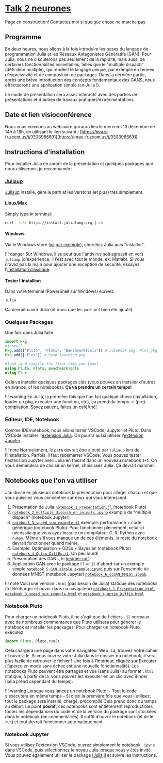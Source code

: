 # [Talk 2 neurones](https://reseau2neurones.mathnum.inrae.fr/node/10)

Page en construction! Contactez moi si quelque chose ne marche pas.

## Programme

En deux heures, nous allons à la fois introduire les bases du langage de programmation Julia et les Réseaux Antagonistes Génératifs (GAN). Pour Julia, nous ne discuterons pas seulement de la rapidité, mais aussi de certaines fonctionnalités essentielles, telles que le "multiple dispach" (définition multiple), qui rendent le langage unique, par exemple en termes d’expressivité et de composition de packages.
Dans la dernière partie, après une brève introduction des concepts fondamentaux des GANS, nous effectuerons une application simple (en Julia !).

Le mode de présentation sera assez interactif avec des parties de présentations et d'autres de travaux pratiques/expérimentations.

## Date et lien visioconférence

Nous vous convions au webinaire qui aura lieu le mercredi 13 décembre de 14h à 16h, en utilisant le lien suivant : [https://inrae-fr.zoom.us/j/9303986691](https://inrae-fr.zoom.us/j/9303986691)

## Instructions d'installation

Pour installer Julia en amont de la présentation et quelques packages que nous utiliserons, je recommande :

### [Juliaup](https://github.com/JuliaLang/juliaup)

[Juliaup](https://github.com/JuliaLang/juliaup) installe, gère le path et les versions (et plus) très simplement.

#### Linux/Max

Simply type in terminal:

```bash
curl -fsSL https://install.julialang.org | sh
```

#### Windows

Via le Windows store ([ici par exemple](https://apps.microsoft.com/detail/julia/9NJNWW8PVKMN?hl=fr-fr&gl=FR&rtc=1)), cherchez Julia puis "installer".

!!! danger
    Sur Windows, il se peut que l'antivirus soit agressif en vers `juliaup` (d'expérience, il l'est avec tout le monde, ex: Matlab). Si vous n'avez pas la main pour ajouter une exception de sécurité, essayez l'[installation classique](https://julialang.org/downloads/).

#### Tester l'installion

Dans votre terminal (PowerShell sur Windows) écrivez

```bash
julia
```

Ça devrait ouvrir Julia (et donc que les `path` ont bien été ajouté).

### Quelques Packages

Une fois dans Julia faite

```julia
import Pkg
#install
Pkg.add(["Pluto", "Plots", "BenchmarkTools"]) # notebook pkg, Plot pkg, timing pkg
Pkg.add(["Flux"]) # Deep learning pkg

#load (and compile the first time you load)
using Pluto, Plots, BenchmarkTools
using Flux
```

Cela va installer quelques packages clés (vous pouvez en installer d'autres en avance, cf les notebooks). **Ça va prendre un certain temps!**

!!! warning
    En Julia, la première fois que l'on fait quelque chose (installation, loader un pkg, executer une fonction, etc), ça prend du temps -> (pre)-compilation. Soyez patient, faites un café/thé!

### Éditeur, IDE, Notebook

Comme IDE/notebook, nous allons tester VSCode, Jupyter et Pluto.
Dans VSCode installer l'[extension Julia](https://marketplace.visualstudio.com/items?itemName=julialang.language-julia). On pourra aussi utiliser l'[extension Jupyter](https://marketplace.visualstudio.com/items?itemName=ms-toolsai.jupyter).

!!! note
    Normalement, le `path` devrait être ajouté par `juliaup` lors de l'installation. Parfois, il faut redémarrer VSCode. Vous pouvez tester l'extension Jupyter avec Julia en faisant dans un nouveau notebook `1+1`. On vous demandera de choisir un kernel, choisissez Julia. Ça devrait marcher.

## Notebooks que l'on va utiliser

J'ai divisé en plusieurs notebook la présentation pour alléger chacun et que vous puissiez vous concentrer sur ceux qui vous intéressent.

1. Présentation de Julia [`notebook_1_Presentation.jl`](https://github.com/dmetivie/MyJuliaIntroDocs.jl/blob/master/notebooks/notebook_1_Presentation.jl) (notebook Pluto)
2. [`notebook_2_multiple_dispach_on_animals.ipynb`](https://github.com/dmetivie/MyJuliaIntroDocs.jl/blob/master/notebooks/notebook_2_multiple_dispach_on_animals.ipynb) example de "multiple dispach" (notebook Jupyter) 
3. [`notebook_3_speed_sum_example.jl`](https://github.com/dmetivie/MyJuliaIntroDocs.jl/blob/master/notebooks/notebook_3_speed_sum_example.jl) exemple: performance + code générique (notebook Pluto). Pour fonctionner pleinement, celui-ci nécessite que vous ayez installé un compilateur C, R, Python  avec `numpy`. Même s'il vous manque un de ces éléments, le reste du notebook devrait fonctionner quand même.
4. Exemple: Optimisation + ODEs + Bayesian (notebook Pluto) [`notebook_4_Optim_DiffEq.jl`](https://github.com/dmetivie/MyJuliaIntroDocs.jl/blob/master/notebooks/notebook_4_Optim_DiffEq.jl). Un peu lourd!
5. Présentation des GANs, le [beamer pdf](https://github.com/dmetivie/MyJuliaIntroDocs.jl/blob/16dd64372ca7dbadbdea7b702b3fcf03bcb5c782/notebooks/GAN_presentation.pdf).
6. Application GAN avec le package `Flux.jl` d'abord sur un exemple simple [`notebook_5_GAN_simple_example.ipynb`](https://github.com/dmetivie/MyJuliaIntroDocs.jl/blob/9a3c4824d316b625d4c214b855cedc2973cd164e/notebooks/notebook_5_GAN_simple_example.ipynb) puis sur l'ensemble de données MNIST (notebook Jupyter) [`notebook_6_dcGAN_MNIST.ipynb`](https://github.com/dmetivie/MyJuliaIntroDocs.jl/blob/master/notebooks/notebook_6_dcGAN_MNIST.ipynb).

!!! note
    Voici une version `.html` (pas besoin de Julia) statique des notebooks (à télécharger et ouvrir dans un navigateur) [`notebook_1_Presentation.html`](https://github.com/dmetivie/MyJuliaIntroDocs.jl/blob/master/notebooks/notebook_1_Presentation.html),  [`notebook_3_speed_sum_example.html`](https://github.com/dmetivie/MyJuliaIntroDocs.jl/blob/master/notebooks/notebook_3_speed_sum_example.html) et [`notebook_4_Optim_DiffEq.html`](https://github.com/dmetivie/MyJuliaIntroDocs.jl/blob/master/notebooks/notebook_4_Optim_DiffEq.html)

### Notebook Pluto

Pour charger un notebook Pluto, il ne s'agit que de fichiers `.jl` normaux avec de nombreux commentaires que Pluto utilisera pour générer le notebook et installer les packages.
Pour charger un notebook Pluto, exécutez

```julia
import Pluto; Pluto.run()
```

Cela chargera une page dans votre navigateur Web. Là, trouvez votre cahier et ouvrez-le.
Si vous ouvrez votre Julia dans le dossier du notebook, il sera plus facile de retrouver le fichier !
Une fois à l’intérieur, cliquez sur Exécuter (l’aperçu en mode sans échec est une nouvelle fonctionnalité).
Les notebooks Pluto peuvent être partagés et vue (sans Julia) au format `.html` statique, à partir de là, vous pouvez les exécuter en un clic avec Binder (cela prend cependant du temps).

!!! warning
    Lorsque vous lancez un notebook Pluto:
    - Tout le code s'exécutera en même temps
    - Si c'est la première fois que vous l'utilisez, tout le package sera installé, chargé, précompilé
    Cela prend donc du temps au début.
    Le point **positif**, ces notebooks sont entièrement reproductibles, toutes les dépendances du code et de la version du package sont stockées dans le notebook (en commentaires). Il suffit d'ouvrir le notebook (et de le `run`) et tout devrait fonctionner automatiquement.

### Notebook Jupyter

Si vous utilisez l'extension VSCode, ouvrez simplement le notebook `.ipynb` dans VSCode, puis sélectionnez le noyau Julia lorsque vous y êtes invité.
Vous pouvez également utiliser le package [IJulia.jl](https://julialang.github.io/IJulia.jl/stable/manual/installation/) et suivre les instructions.
